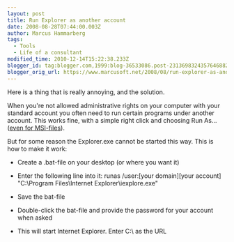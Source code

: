 ```yaml
---
layout: post
title: Run Explorer as another account
date: 2008-08-28T07:44:00.003Z
author: Marcus Hammarberg
tags:
  - Tools
  - Life of a consultant
modified_time: 2010-12-14T15:22:38.233Z
blogger_id: tag:blogger.com,1999:blog-36533086.post-2313698324357646882
blogger_orig_url: https://www.marcusoft.net/2008/08/run-explorer-as-another-account.html
---
```



Here is a thing that is really annoying, and the solution.

When you're not allowed administrative rights on your computer with your
standard account you often need to run certain programs under another
account. This works fine, with a simple right click and choosing Run
As... ([even for
MSI-files](https://www.marcusoft.net/2008/08/run-as-for-msi-files.html)).

But for some reason the Explorer.exe cannot be started this way. This is
how to make it work:

- Create a .bat-file on your desktop (or where you want it)

- Enter the following line into it:
       runas /user:[your domain]\[your account] "C:\Program Files\Internet Explorer\iexplore.exe"

- Save the bat-file

- Double-click the bat-file and provide the password for your account
    when asked

- This will start Internet Explorer. Enter C:\\ as the URL
